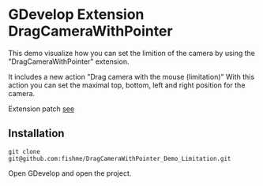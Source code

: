 # GDevelop Extension DragCameraWithPointer

This demo visualize how you can set the limition of the camera by using the "DragCameraWithPointer" extension. 

It includes a new action "Drag camera with the mouse (limitation)"
With this action you can set the maximal top, bottom, left and right position for the camera.

Extension patch [see](https://github.com/fishme/GDevelop-extensions/blob/feature/DragCameraWithPointer_Limitation/extensions/reviewed/DragCameraWithPointer.json) 

## Installation

```
git clone git@github.com:fishme/DragCameraWithPointer_Demo_Limitation.git
```

Open GDevelop and open the project.



